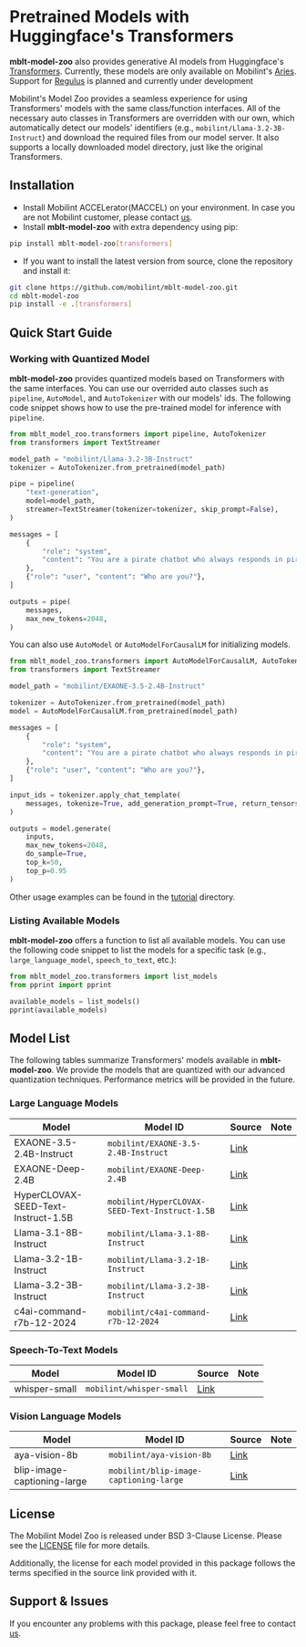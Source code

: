 Pretrained Models with Huggingface's Transformers
========================

**mblt-model-zoo** also provides generative AI models from Huggingface's [Transformers](https://github.com/huggingface/transformers).
Currently, these models are only available on Mobilint's [Aries](https://www.mobilint.com/aries).
Support for [Regulus](https://www.mobilint.com/regulus) is planned and currently under development

Mobilint's Model Zoo provides a seamless experience for using Transformers' models with the same class/function interfaces. All of the necessary auto classes in Transformers are overridden with our own, which automatically detect our models' identifiers (e.g., `mobilint/Llama-3.2-3B-Instruct`) and download the required files from our model server. It also supports a locally downloaded model directory, just like the original Transformers.

## Installation
- Install Mobilint ACCELerator(MACCEL) on your environment. In case you are not Mobilint customer, please contact [us](mailto:tech-support@mobilint.com).
- Install **mblt-model-zoo** with extra dependency using pip:
```bash
pip install mblt-model-zoo[transformers]
```
- If you want to install the latest version from source, clone the repository and install it:
```bash
git clone https://github.com/mobilint/mblt-model-zoo.git
cd mblt-model-zoo
pip install -e .[transformers]
```

## Quick Start Guide

### Working with Quantized Model

**mblt-model-zoo** provides quantized models based on Transformers with the same interfaces. You can use our overrided auto classes such as `pipeline`, `AutoModel`, and `AutoTokenizer` with our models' ids. The following code snippet shows how to use the pre-trained model for inference with `pipeline`.

```python
from mblt_model_zoo.transformers import pipeline, AutoTokenizer
from transformers import TextStreamer

model_path = "mobilint/Llama-3.2-3B-Instruct"
tokenizer = AutoTokenizer.from_pretrained(model_path)

pipe = pipeline(
    "text-generation",
    model=model_path,
    streamer=TextStreamer(tokenizer=tokenizer, skip_prompt=False),
)

messages = [
    {
        "role": "system",
        "content": "You are a pirate chatbot who always responds in pirate speak!",
    },
    {"role": "user", "content": "Who are you?"},
]

outputs = pipe(
    messages,
    max_new_tokens=2048,
)
```

You can also use `AutoModel` or `AutoModelForCausalLM` for initializing models.

```python
from mblt_model_zoo.transformers import AutoModelForCausalLM, AutoTokenizer
from transformers import TextStreamer

model_path = "mobilint/EXAONE-3.5-2.4B-Instruct"

tokenizer = AutoTokenizer.from_pretrained(model_path)
model = AutoModelForCausalLM.from_pretrained(model_path)

messages = [
    {
        "role": "system",
        "content": "You are a pirate chatbot who always responds in pirate speak!",
    },
    {"role": "user", "content": "Who are you?"},
]

input_ids = tokenizer.apply_chat_template(
    messages, tokenize=True, add_generation_prompt=True, return_tensors="pt"
)

outputs = model.generate(
    inputs,
    max_new_tokens=2048,
    do_sample=True,
    top_k=50,
    top_p=0.95
)
```

Other usage examples can be found in the [tutorial](../../tests/tutorial/) directory.

### Listing Available Models

**mblt-model-zoo** offers a function to list all available models. You can use the following code snippet to list the models for a specific task (e.g., `large_language_model`, `speech_to_text`, etc.):

```python
from mblt_model_zoo.transformers import list_models
from pprint import pprint

available_models = list_models()
pprint(available_models)
```

## Model List
The following tables summarize Transformers' models available in **mblt-model-zoo**. We provide the models that are quantized with our advanced quantization techniques. Performance metrics will be provided in the future.

### Large Language Models

| Model | Model ID | Source | Note |
| ----- | -------- | ------ | ---- |
| EXAONE-3.5-2.4B-Instruct | `mobilint/EXAONE-3.5-2.4B-Instruct` | [Link](https://huggingface.co/LGAI-EXAONE/EXAONE-3.5-2.4B-Instruct) | |
| EXAONE-Deep-2.4B | `mobilint/EXAONE-Deep-2.4B` | [Link](https://huggingface.co/LGAI-EXAONE/EXAONE-Deep-2.4B) | |
| HyperCLOVAX-SEED-Text-Instruct-1.5B | `mobilint/HyperCLOVAX-SEED-Text-Instruct-1.5B` | [Link](https://huggingface.co/naver-hyperclovax/HyperCLOVAX-SEED-Text-Instruct-1.5B) | |
| Llama-3.1-8B-Instruct | `mobilint/Llama-3.1-8B-Instruct` | [Link](https://huggingface.co/meta-llama/Llama-3.1-8B-Instruct) | |
| Llama-3.2-1B-Instruct | `mobilint/Llama-3.2-1B-Instruct` | [Link](https://huggingface.co/meta-llama/Llama-3.2-1B-Instruct) | |
| Llama-3.2-3B-Instruct | `mobilint/Llama-3.2-3B-Instruct` | [Link](https://huggingface.co/meta-llama/Llama-3.2-3B-Instruct) | |
| c4ai-command-r7b-12-2024 | `mobilint/c4ai-command-r7b-12-2024` | [Link](https://huggingface.co/CohereLabs/c4ai-command-r7b-12-2024) | |

### Speech-To-Text Models

| Model | Model ID | Source | Note |
| ----- | -------- | ------ | ---- |
| whisper-small | `mobilint/whisper-small` | [Link](https://huggingface.co/openai/whisper-small) | |

### Vision Language Models

| Model | Model ID | Source | Note |
| ----- | -------- | ------ | ---- |
| aya-vision-8b | `mobilint/aya-vision-8b` | [Link](https://huggingface.co/CohereLabs/aya-vision-8b) | |
| blip-image-captioning-large | `mobilint/blip-image-captioning-large` | [Link](https://huggingface.co/Salesforce/blip-image-captioning-large) | |

## License
The Mobilint Model Zoo is released under BSD 3-Clause License. Please see the [LICENSE](https://github.com/mobilint/mblt-model-zoo/blob/master/LICENSE) file for more details.

Additionally, the license for each model provided in this package follows the terms specified in the source link provided with it.

## Support & Issues
If you encounter any problems with this package, please feel free to contact [us](mailto:tech-support@mobilint.com).